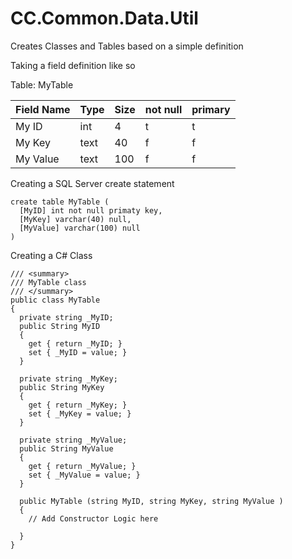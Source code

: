 CC.Common.Data.Util
===================

Creates Classes and Tables based on a simple definition

Taking a field definition like so

Table: MyTable

|Field Name|Type|Size|not null|primary|
|---------|----|----|--------|-------|
|My ID|int|4|t|t|
|My Key|text|40|f|f|
|My Value|text|100|f|f|


Creating a SQL Server create statement
```
create table MyTable (
  [MyID] int not null primaty key,
  [MyKey] varchar(40) null,
  [MyValue] varchar(100) null
)
```

Creating a C# Class
```
/// <summary>
/// MyTable class
/// </summary>
public class MyTable
{
  private string _MyID;
  public String MyID
  {
    get { return _MyID; }
    set { _MyID = value; }
  }

  private string _MyKey;
  public String MyKey
  {
    get { return _MyKey; }
    set { _MyKey = value; }
  }

  private string _MyValue;
  public String MyValue
  {
    get { return _MyValue; }
    set { _MyValue = value; }
  }

  public MyTable (string MyID, string MyKey, string MyValue )
  {
    // Add Constructor Logic here

  }
}
```